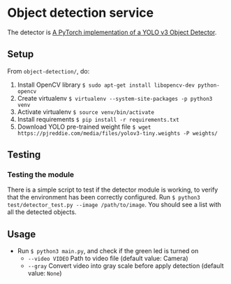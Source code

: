 # Object detection service

The detector is [A PyTorch implementation of a YOLO v3 Object Detector](https://github.com/ayooshkathuria/pytorch-yolo-v3).

## Setup
From `object-detection/`, do:
1. Install OpenCV library `$ sudo apt-get install libopencv-dev python-opencv`
2. Create virtualenv `$ virtualenv --system-site-packages -p python3 venv`
3. Activate virtualenv `$ source venv/bin/activate`
4. Install requirements `$ pip install -r requirements.txt`
5. Download YOLO pre-trained weight file `$ wget https://pjreddie.com/media/files/yolov3-tiny.weights -P weights/`

## Testing
### Testing the module
There is a simple script to test if the detector module is working, to verify that the environment has been correctly configured. Run `$ python3 test/detector_test.py --image /path/to/image`. You should see a list with all the detected objects.

## Usage
 - Run `$ python3 main.py`, and check if the green led is turned on
   - `--video VIDEO` Path to video file (default value: Camera)
   - `--gray` Convert video into gray scale before apply detection (default value: `None`)
